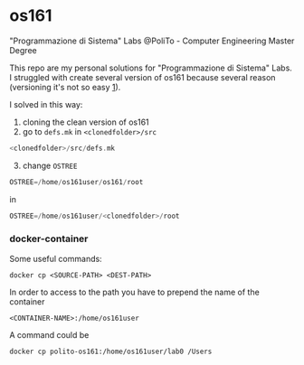 # os161
"Programmazione di Sistema" Labs @PoliTo - Computer Engineering Master Degree

This repo are my personal solutions for "Programmazione di Sistema" Labs.
I struggled with create several version of os161 because several reason (versioning it's not so easy [1](http://www.os161.org/resources/versioncontrol.html)).

I solved in this way:
1) cloning the clean version of os161
2) go to ```defs.mk``` in ```<clonedfolder>/src```
```c
<clonedfolder>/src/defs.mk
```
3) change ```OSTREE```
```c
OSTREE=/home/os161user/os161/root
```
in
```c
OSTREE=/home/os161user/<clonedfolder>/root
```

### docker-container
Some useful commands:

```
docker cp <SOURCE-PATH> <DEST-PATH>
```
In order to access to the path you have to prepend the name of the container

```
<CONTAINER-NAME>:/home/os161user

```
A command could be 
```
docker cp polito-os161:/home/os161user/lab0 /Users
```
